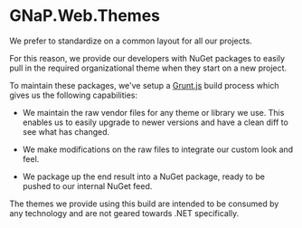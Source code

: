 GNaP.Web.Themes
===============

We prefer to standardize on a common layout for all our projects. 

For this reason, we provide our developers with NuGet packages to easily pull in the required organizational theme when they start on a new project.

To maintain these packages, we've setup a [Grunt.js](http://gruntjs.com/) build process which gives us the following capabilities:

  * We maintain the raw vendor files for any theme or library we use. This enables us to easily upgrade to newer versions and have a clean diff to see what has changed.

  * We make modifications on the raw files to integrate our custom look and feel.

  * We package up the end result into a NuGet package, ready to be pushed to our internal NuGet feed.

The themes we provide using this build are intended to be consumed by any technology and are not geared towards .NET specifically.
